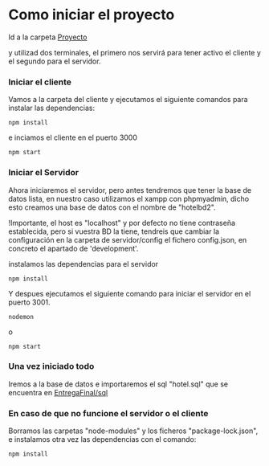 # Como iniciar el proyecto

Id a la carpeta [Proyecto](https://github.com/IES-Jaume-Balmes/2020-21-DAW2-M12-Hotel-Bienestar/tree/main/Documentacion/EntregaFinal)

y utilizad dos terminales, el primero nos servirá para tener activo el cliente y el segundo para el servidor.

### Iniciar el cliente

Vamos a la carpeta del cliente y ejecutamos el siguiente comandos para instalar las dependencias:
````
npm install
````
e inciamos el cliente en el puerto 3000
````
npm start
````

### Iniciar el Servidor

Ahora iniciaremos el servidor, pero antes tendremos que tener la base de datos lista, en nuestro caso utilizamos el xampp con phpmyadmin,
dicho esto creamos una base de datos con el nombre de "hotelbd2".

!Importante, el host es "localhost" y por defecto no tiene contraseña establecida, pero si vuestra BD la tiene, tendreis que cambiar la configuración en la carpeta de servidor/config el fichero config.json, en concreto el apartado de 'development'.

instalamos las dependencias para el servidor
````
npm install
````

Y despues ejecutamos el siguiente comando para iniciar el servidor en el puerto 3001. 
````
nodemon 
````
o
````
npm start
````

### Una vez iniciado todo 
Iremos a la base de datos e importaremos el sql "hotel.sql" que se encuentra en [EntregaFinal/sql](https://github.com/IES-Jaume-Balmes/2020-21-DAW2-M12-Hotel-Bienestar/tree/main/Documentacion/EntregaFinal/sql)

### En caso de que no funcione el servidor o el cliente

Borramos las carpetas "node-modules" y los ficheros "package-lock.json", e instalamos otra vez las dependencias con el comando:

````
npm install
````


